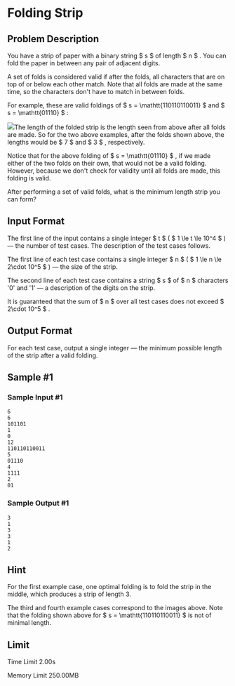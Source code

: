 # Folding Strip

## Problem Description

You have a strip of paper with a binary string $ s $ of length $ n $ . You can fold the paper in between any pair of adjacent digits.

A set of folds is considered valid if after the folds, all characters that are on top of or below each other match. Note that all folds are made at the same time, so the characters don't have to match in between folds.

For example, these are valid foldings of $ s = \mathtt{110110110011} $ and $ s = \mathtt{01110} $ :

 ![](https://cdn.luogu.com.cn/upload/vjudge_pic/CF1965C/cdcd37b9d52400313db3672e3c8605e2ff8b16ce.png)The length of the folded strip is the length seen from above after all folds are made. So for the two above examples, after the folds shown above, the lengths would be $ 7 $ and $ 3 $ , respectively.

Notice that for the above folding of $ s = \mathtt{01110} $ , if we made either of the two folds on their own, that would not be a valid folding. However, because we don't check for validity until all folds are made, this folding is valid.

After performing a set of valid folds, what is the minimum length strip you can form?

## Input Format

The first line of the input contains a single integer $ t $ ( $ 1 \le t \le 10^4 $ ) — the number of test cases. The description of the test cases follows.

The first line of each test case contains a single integer $ n $ ( $ 1 \le n \le 2\cdot 10^5 $ ) — the size of the strip.

The second line of each test case contains a string $ s $ of $ n $ characters '0' and '1' — a description of the digits on the strip.

It is guaranteed that the sum of $ n $ over all test cases does not exceed $ 2\cdot 10^5 $ .

## Output Format

For each test case, output a single integer — the minimum possible length of the strip after a valid folding.

## Sample #1

### Sample Input #1

```
6
6
101101
1
0
12
110110110011
5
01110
4
1111
2
01
```

### Sample Output #1

```
3
1
3
3
1
2
```

## Hint

For the first example case, one optimal folding is to fold the strip in the middle, which produces a strip of length 3.

The third and fourth example cases correspond to the images above. Note that the folding shown above for $ s = \mathtt{110110110011} $ is not of minimal length.

## Limit



Time Limit
2.00s

Memory Limit
250.00MB